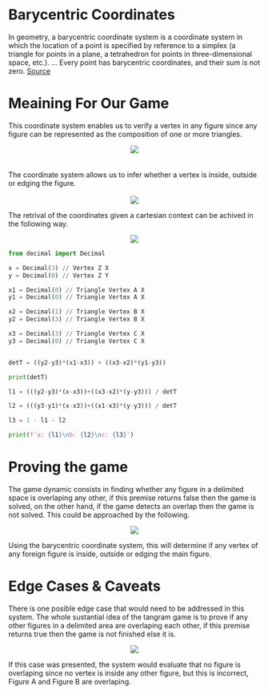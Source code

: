 # Barycentric Coordinates

In geometry, a barycentric coordinate system is a coordinate system in which the location of a point is specified by reference to a simplex (a triangle for points in a plane, a tetrahedron for points in three-dimensional space, etc.). ... Every point has barycentric coordinates, and their sum is not zero. [Source](https://en.wikipedia.org/wiki/Barycentric_coordinate_system)

# Meaining For Our Game

This coordinate system enables us to verify a vertex in any figure since any figure can be represented as the composition of one or more triangles.

<div style="text-align:center">
    <img src="./barycentric_coordinates/figure_comparation.svg" style="margin: auto;"/>
</div>
<br/>
<br/>
The coordinate system allows us to infer whether a vertex is inside, outside or edging the figure.
<br/>
<br/>
<div style="text-align:center">
    <img src="./barycentric_coordinates/vertex_posibilities.svg" style="margin: auto;"/>
</div>

The retrival of the coordinates given a cartesian context can be achived in the following way.

<div style="text-align:center">
    <img src="./barycentric_coordinates/triangle_vertex.svg" style="margin: auto;"/>
</div>

```python
from decimal import Decimal

x = Decimal(3) // Vertex Z X
y = Decimal(0) // Vertex Z Y

x1 = Decimal(0) // Triangle Vertex A X
y1 = Decimal(0) // Triangle Vertex A X

x2 = Decimal(1) // Triangle Vertex B X
y2 = Decimal(3) // Triangle Vertex B X

x3 = Decimal(3) // Triangle Vertex C X
y3 = Decimal(0) // Triangle Vertex C X


detT = ((y2-y3)*(x1-x3)) + ((x3-x2)*(y1-y3))

print(detT)

l1 = (((y2-y3)*(x-x3))+((x3-x2)*(y-y3))) / detT

l2 = (((y3-y1)*(x-x3))+((x1-x3)*(y-y3))) / detT

l3 = 1 - l1 - l2

print(f'a: {l1}\nb: {l2}\nc: {l3}')
```

# Proving the game

The game dynamic consists in finding whether any figure in a delimited space is overlaping any other, if this premise returns false then the game is solved, on the other hand, if the game detects an overlap then the game is not solved. This could be approached by the following.

<div style="text-align:center">
    <img src="./barycentric_coordinates/figure_overlap.svg" style="margin: auto;"/>
</div>

Using the barycentric coordinate system, this will determine if any vertex of any foreign figure is inside, outside or edging the main figure.

# Edge Cases & Caveats

There is one posible edge case that would need to be addressed in this system. The whole sustantial idea of the tangram game is to prove if any other figures in a delimited area are overlaping each other, if this premise returns true then the game is not finished else it is.

<div style="text-align:center">
    <img src="./barycentric_coordinates/figure_overlap_case.svg" style="margin: auto;"/>
</div>

If this case was presented, the system would evaluate that no figure is overlaping since no vertex is inside any other figure, but this is incorrect, Figure A and Figure B are overlaping.
